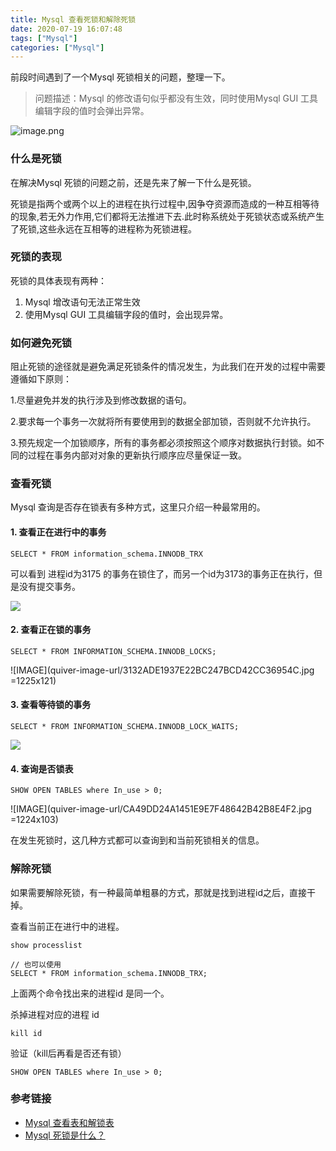 ```yaml
---
title: Mysql 查看死锁和解除死锁
date: 2020-07-19 16:07:48
tags: ["Mysql"]
categories: ["Mysql"]
---
```


前段时间遇到了一个Mysql 死锁相关的问题，整理一下。

<!-- more -->

> 问题描述：Mysql 的修改语句似乎都没有生效，同时使用Mysql GUI 工具编辑字段的值时会弹出异常。

![image.png](https://i.loli.net/2020/06/28/3dXRhKHQWMlearC.png)

### 什么是死锁
在解决Mysql 死锁的问题之前，还是先来了解一下什么是死锁。

死锁是指两个或两个以上的进程在执行过程中,因争夺资源而造成的一种互相等待的现象,若无外力作用,它们都将无法推进下去.此时称系统处于死锁状态或系统产生了死锁,这些永远在互相等的进程称为死锁进程。

### 死锁的表现
死锁的具体表现有两种：
1. Mysql 增改语句无法正常生效
2. 使用Mysql GUI 工具编辑字段的值时，会出现异常。

### 如何避免死锁
阻止死锁的途径就是避免满足死锁条件的情况发生，为此我们在开发的过程中需要遵循如下原则：

1.尽量避免并发的执行涉及到修改数据的语句。

2.要求每一个事务一次就将所有要使用到的数据全部加锁，否则就不允许执行。

3.预先规定一个加锁顺序，所有的事务都必须按照这个顺序对数据执行封锁。如不同的过程在事务内部对对象的更新执行顺序应尽量保证一致。

### 查看死锁
Mysql 查询是否存在锁表有多种方式，这里只介绍一种最常用的。

#### 1. 查看正在进行中的事务

```
SELECT * FROM information_schema.INNODB_TRX
```
可以看到 进程id为3175 的事务在锁住了，而另一个id为3173的事务正在执行，但是没有提交事务。

![](https://cdn.jsdelivr.net/gh/0xAiKang/CDN/blog/images/20200719155146.png)

#### 2. 查看正在锁的事务

```
SELECT * FROM INFORMATION_SCHEMA.INNODB_LOCKS;
```

![IMAGE](quiver-image-url/3132ADE1937E22BC247BCD42CC36954C.jpg =1225x121)

#### 3. 查看等待锁的事务

```
SELECT * FROM INFORMATION_SCHEMA.INNODB_LOCK_WAITS;
```

![](https://cdn.jsdelivr.net/gh/0xAiKang/CDN/blog/images/20200719155801.png)

#### 4. 查询是否锁表

```
SHOW OPEN TABLES where In_use > 0;
```

![IMAGE](quiver-image-url/CA49DD24A1451E9E7F48642B42B8E4F2.jpg =1224x103)

在发生死锁时，这几种方式都可以查询到和当前死锁相关的信息。

### 解除死锁
如果需要解除死锁，有一种最简单粗暴的方式，那就是找到进程id之后，直接干掉。

查看当前正在进行中的进程。
```
show processlist

// 也可以使用
SELECT * FROM information_schema.INNODB_TRX;
```
上面两个命令找出来的进程id 是同一个。

杀掉进程对应的进程 id
```
kill id
```

验证（kill后再看是否还有锁）

```
SHOW OPEN TABLES where In_use > 0;
```

### 参考链接
* [Mysql 查看表和解锁表](https://www.cnblogs.com/duanxz/p/4394641.html)
* [Mysql 死锁是什么？](https://blog.csdn.net/LJFPHP/article/details/80599352)